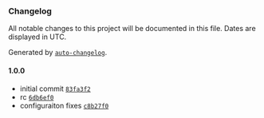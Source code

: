 ### Changelog

All notable changes to this project will be documented in this file. Dates are displayed in UTC.

Generated by [`auto-changelog`](https://github.com/CookPete/auto-changelog).

#### 1.0.0

- initial commit [`83fa3f2`](https://github.com/arashijs/interfaces/commit/83fa3f254fad0bc20d8af341264503c78116c99f)
- rc [`6db6ef0`](https://github.com/arashijs/interfaces/commit/6db6ef0b5424cfe12250419d9abc05e8eb2a9d04)
- configuraiton fixes [`c8b27f0`](https://github.com/arashijs/interfaces/commit/c8b27f092b87c06335170869e896b68f6e024bf5)
